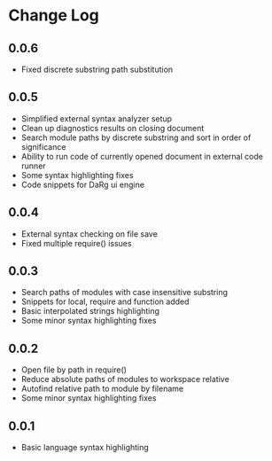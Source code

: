 # Change Log

## 0.0.6

- Fixed discrete substring path substitution

## 0.0.5

- Simplified external syntax analyzer setup
- Clean up diagnostics results on closing document
- Search module paths by discrete substring and sort in order of significance
- Ability to run code of currently opened document in external code runner
- Some syntax highlighting fixes
- Code snippets for DaRg ui engine

## 0.0.4

- External syntax checking on file save
- Fixed multiple require() issues

## 0.0.3

- Search paths of modules with case insensitive substring
- Snippets for local, require and function added
- Basic interpolated strings highlighting
- Some minor syntax highlighting fixes

## 0.0.2

- Open file by path in require()
- Reduce absolute paths of modules to workspace relative
- Autofind relative path to module by filename
- Some minor syntax highlighting fixes

## 0.0.1

- Basic language syntax highlighting
